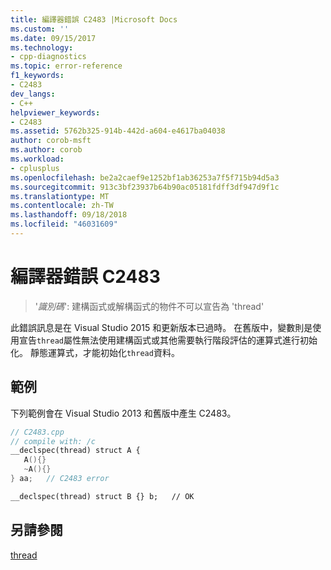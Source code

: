```yaml
---
title: 編譯器錯誤 C2483 |Microsoft Docs
ms.custom: ''
ms.date: 09/15/2017
ms.technology:
- cpp-diagnostics
ms.topic: error-reference
f1_keywords:
- C2483
dev_langs:
- C++
helpviewer_keywords:
- C2483
ms.assetid: 5762b325-914b-442d-a604-e4617ba04038
author: corob-msft
ms.author: corob
ms.workload:
- cplusplus
ms.openlocfilehash: be2a2caef9e1252bf1ab36253a7f5f715b94d5a3
ms.sourcegitcommit: 913c3bf23937b64b90ac05181fdff3df947d9f1c
ms.translationtype: MT
ms.contentlocale: zh-TW
ms.lasthandoff: 09/18/2018
ms.locfileid: "46031609"
---
```

# <a name="compiler-error-c2483"></a>編譯器錯誤 C2483

>'*識別碼*': 建構函式或解構函式的物件不可以宣告為 'thread'

此錯誤訊息是在 Visual Studio 2015 和更新版本已過時。 在舊版中，變數則是使用宣告`thread`屬性無法使用建構函式或其他需要執行階段評估的運算式進行初始化。 靜態運算式，才能初始化`thread`資料。

## <a name="example"></a>範例

下列範例會在 Visual Studio 2013 和舊版中產生 C2483。

```cpp
// C2483.cpp
// compile with: /c
__declspec(thread) struct A {
   A(){}
   ~A(){}
} aa;   // C2483 error

__declspec(thread) struct B {} b;   // OK
```

## <a name="see-also"></a>另請參閱

[thread](../../cpp/thread.md)